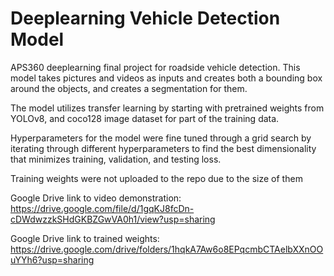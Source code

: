 # Deeplearning Vehicle Detection Model
 APS360 deeplearning final project for roadside vehicle detection. This model takes pictures and videos as inputs and creates both a bounding box around the objects, and creates a segmentation for them.

The model utilizes transfer learning by starting with pretrained weights from YOLOv8, and coco128 image dataset for part of the training data.

Hyperparameters for the model were fine tuned through a grid search by iterating through different hyperparameters to find the best dimensionality that minimizes training, validation, and testing loss.

Training weights were not uploaded to the repo due to the size of them

Google Drive link to video demonstration: https://drive.google.com/file/d/1gqKJ8fcDn-cDWdwzzkSHdGKBZGwVA0h1/view?usp=sharing

Google Drive link to trained weights: https://drive.google.com/drive/folders/1hqkA7Aw6o8EPqcmbCTAelbXXnOOuYYh6?usp=sharing
